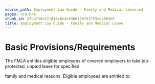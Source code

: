 ```yaml
---
source_path: Employment Law Guide - Family and Medical Leave.md
pages: n/a-n/a
chunk_id: 22ba710e121d16c0e4a93b6419fd1793cea363b3
title: Employment Law Guide - Family and Medical Leave
---
```

# Basic Provisions/Requirements

The FMLA entitles eligible employees of covered employers to take job-protected, unpaid leave for speciﬁed

family and medical reasons. Eligible employees are entitled to:
